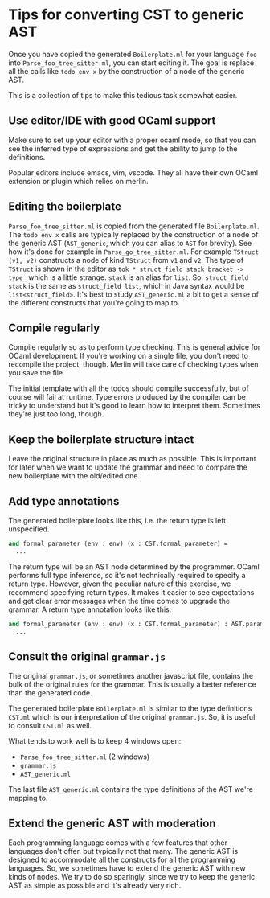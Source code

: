 Tips for converting CST to generic AST
==

Once you have copied the generated `Boilerplate.ml` for your language
`foo` into `Parse_foo_tree_sitter.ml`, you can start editing it. The
goal is replace all the calls like `todo env x` by the construction
of a node of the generic AST.

This is a collection of tips to make this tedious task somewhat easier.

Use editor/IDE with good OCaml support
--

Make sure to set up your editor with a proper ocaml mode, so that you
can see the inferred type of expressions and get the ability to jump
to the definitions.

Popular editors include emacs, vim, vscode. They all have their own
OCaml extension or plugin which relies on merlin.

Editing the boilerplate
--

`Parse_foo_tree_sitter.ml` is copied from the generated file
`Boilerplate.ml`. The `todo env x` calls are typically replaced by the
construction of a node of the generic AST (`AST_generic`, which you
can alias to `AST` for brevity).
See how it's done for example in `Parse_go_tree_sitter.ml`.
For example `TStruct (v1, v2)` constructs a node of kind `TStruct` from
`v1` and `v2`. The type of `TStruct` is shown in the editor as `tok *
struct_field stack bracket -> type_` which is a little strange. `stack`
is an alias for `list`. So, `struct_field stack` is the same as
`struct_field list`, which in Java syntax would be
`list<struct_field>`.
It's best to study `AST_generic.ml` a bit to get a sense of the
different constructs that you're going to map to.

Compile regularly
--

Compile regularly so as to perform type checking. This is general
advice for OCaml development. If you're working on a single file, you
don't need to recompile the project, though. Merlin will take care of
checking types when you save the file.

The initial template with all the todos should compile successfully,
but of course will fail at runtime. Type errors produced by the
compiler can be tricky to understand but it's good to learn how to
interpret them. Sometimes they're just too long, though.

Keep the boilerplate structure intact
--

Leave the original structure in place as much as possible. This is
important for later when we want to update the grammar and need to
compare the new boilerplate with the old/edited one.

Add type annotations
---

The generated boilerplate looks like this, i.e. the return type is left
unspecified.

```ocaml
and formal_parameter (env : env) (x : CST.formal_parameter) =
  ...
```

The return type will be an AST node determined by the programmer.
OCaml performs full type inference, so it's not technically required
to specify a return type.
However, given the peculiar nature of this exercise, we recommend specifying
return types. It makes it easier to see expectations and get clear error
messages when the time comes to upgrade the grammar. A return type annotation
looks like this:

```ocaml
and formal_parameter (env : env) (x : CST.formal_parameter) : AST.parameter =
  ...
```

Consult the original `grammar.js`
--

The original `grammar.js`, or sometimes another javascript file,
contains the bulk of the original rules for the grammar. This is
usually a better reference than the generated code.

The generated boilerplate `Boilerplate.ml` is similar to the type definitions
`CST.ml` which is our interpretation of the original
`grammar.js`. So, it is useful to consult `CST.ml` as well.

What tends to work well is to keep 4 windows open:
* `Parse_foo_tree_sitter.ml` (2 windows)
* `grammar.js`
* `AST_generic.ml`

The last file `AST_generic.ml` contains the type definitions of the
AST we're mapping to.

Extend the generic AST with moderation
--

Each programming language comes with a few features that other
languages don't offer, but typically not that many. The generic AST is
designed to accommodate all the constructs for all the programming
languages. So, we sometimes have to extend the generic AST with new
kinds of nodes. We try to do so sparingly, since we try to keep the
generic AST as simple as possible and it's already very rich.
